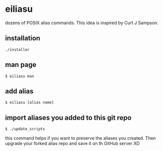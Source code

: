 # eiliasu

dozens of POSIX alias commands. This idea is inspired by Curt J Sampson.

## installation

```
./installer
```

## man page

```
$ eiliasu man
```

## add alias

```
$ eiliasu [alias name]
```

## import aliases you added to this git repo

```
$ ./update_scripts
```
this command helps if you want to preserve the aliases
you created. Then upgrade your forked alias repo and
save it on th GitHub server XD
